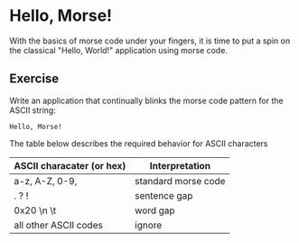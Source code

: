 # Hello, Morse!

With the basics of morse code under your fingers, it is time to put a spin on
the classical "Hello, World!" application using morse code.

## Exercise

Write an application that continually blinks the morse code pattern for the
ASCII string:

    Hello, Morse!

The table below describes the required behavior for ASCII characters

| ASCII characater (or hex) | Interpretation      |
| ------------------------- | ------------------- |
| a-z, A-Z, 0-9,            | standard morse code |
| . ? !                     | sentence gap        |
| 0x20 \n \t                | word gap            |
| all other ASCII codes     | ignore              |
